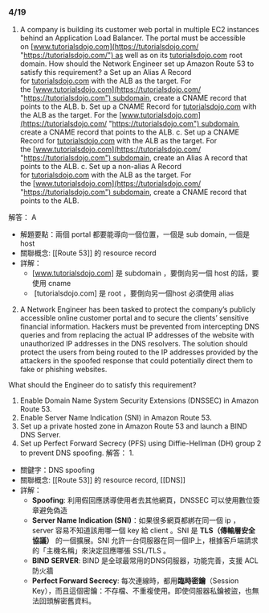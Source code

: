 ### 4/19
1. A company is building its customer web portal in multiple EC2 instances behind an Application Load Balancer. The portal must be accessible on [www.tutorialsdojo.com](https://tutorialsdojo.com/ "https://tutorialsdojo.com/") as well as on its [tutorialsdojo.com](https://tutorialsdojo.com/ "https://tutorialsdojo.com/") root domain. How should the Network Engineer set up Amazon Route 53 to satisfy this requirement?
a  Set up an Alias A Record for [tutorialsdojo.com](https://tutorialsdojo.com/ "https://tutorialsdojo.com") with the ALB as the target. For the [www.tutorialsdojo.com](https://tutorialsdojo.com/ "https://tutorialsdojo.com") subdomain, create a CNAME record that points to the ALB.
b. Set up a CNAME Record for [tutorialsdojo.com](https://tutorialsdojo.com/ "https://tutorialsdojo.com") with the ALB as the target. For the [www.tutorialsdojo.com](https://tutorialsdojo.com/ "https://tutorialsdojo.com") subdomain, create a CNAME record that points to the ALB.
c. Set up a CNAME Record for [tutorialsdojo.com](https://tutorialsdojo.com/ "https://tutorialsdojo.com") with the ALB as the target. For the [www.tutorialsdojo.com](https://tutorialsdojo.com/ "https://tutorialsdojo.com") subdomain, create an Alias A record that points to the ALB.
c. Set up a non-alias A Record for [tutorialsdojo.com](https://tutorialsdojo.com/ "https://tutorialsdojo.com") with the ALB as the target. For the [www.tutorialsdojo.com](https://tutorialsdojo.com/ "https://tutorialsdojo.com") subdomain, create a CNAME record that points to the ALB.

解答： A
* 解題要點：兩個 portal 都要能導向一個位置，一個是 sub domain, 一個是 host 
* 關聯概念: [[Route 53]] 的 resource record
* 詳解： 
	* [www.tutorialsdojo.com] 是 subdomain ，要倒向另一個 host 的話，要使用 cname 
	*  [tutorialsdojo.com] 是 root ，要倒向另一個host 必須使用 alias 


2. A Network Engineer has been tasked to protect the company’s publicly accessible online customer portal and to secure the clients’ sensitive financial information. Hackers must be prevented from intercepting DNS queries and from replacing the actual IP addresses of the website with unauthorized IP addresses in the DNS resolvers. The solution should protect the users from being routed to the IP addresses provided by the attackers in the spoofed response that could potentially direct them to fake or phishing websites.

What should the Engineer do to satisfy this requirement?

1. Enable Domain Name System Security Extensions (DNSSEC) in Amazon Route 53.
2. Enable Server Name Indication (SNI) in Amazon Route 53.
3. Set up a private hosted zone in Amazon Route 53 and launch a BIND DNS Server.
4. Set up Perfect Forward Secrecy (PFS) using Diffie-Hellman (DH) group 2 to prevent DNS spoofing.
解答： 1.
* 關鍵字：DNS spoofing
* 關聯概念: [[Route 53]] 的 resource record, [[DNS]] 
* 詳解：
	* **Spoofing**: 利用假回應誘導使用者去其他網頁，DNSSEC 可以使用數位簽章避免偽造
	* **Server Name Indication (SNI)**：如果很多網頁都綁在同一個 ip ， server 容易不知道該用哪一個 key 給 client 。SNI 是 **TLS（傳輸層安全協議）** 的一個擴展。SNI 允許一台伺服器在同一個IP上，根據客戶端請求的「主機名稱」來決定回應哪張 SSL/TLS 。
	* **BIND SERVER**: BIND 是全球最常用的DNS伺服器，功能完善，支援 ACL 防火牆
	* **Perfect Forward Secrecy**: 每次連線時，都用**臨時密鑰**（Session Key），而且這個密鑰：不存檔、不重複使用。即使伺服器私鑰被盜，也無法回頭解密舊資料。


